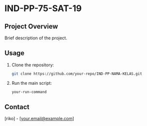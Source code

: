# IND-PP-75-SAT-19

## Project Overview

Brief description of the project.

## Usage

1. Clone the repository:
   ```bash
   git clone https://github.com/your-repo/IND-PP-NAMA-KELAS.git
   ```
2. Run the main script:
   ```bash
   your-run-command
   ```

## Contact

[riko] - [[your.email@example.com](mailto\:your.email@example.com)]
